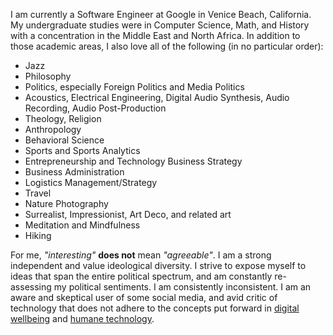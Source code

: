 I am currently a Software Engineer at Google in Venice Beach, California. My undergraduate studies were in Computer Science, Math, and History with a concentration in the Middle East and North Africa. In addition to those academic areas, I also love all of the following (in no particular order):

* Jazz
* Philosophy
* Politics, especially Foreign Politics and Media Politics
* Acoustics, Electrical Engineering, Digital Audio Synthesis, Audio Recording, Audio Post-Production
* Theology, Religion
* Anthropology
* Behavioral Science
* Sports and Sports Analytics
* Entrepreneurship and  Technology Business Strategy
* Business Administration
* Logistics Management/Strategy
* Travel
* Nature Photography
* Surrealist, Impressionist, Art Deco, and related art
* Meditation and Mindfulness
* Hiking

For me, *"interesting"* **does not** mean *"agreeable"*. I am a strong independent and value ideological diversity. I strive to expose myself to ideas that span the entire political spectrum, and am constantly re-assessing my political sentiments. I am consistently inconsistent. I am an aware and skeptical user of some social media, and avid critic of technology that does not adhere to the concepts put forward in [digital wellbeing](https://wellbeing.google/) and [humane technology](http://humanetech.com/).
